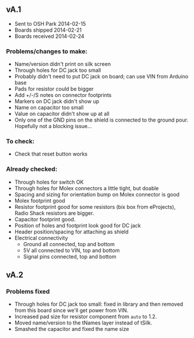 ## vA.1

- Sent to OSH Park 2014-02-15
- Boards shipped 2014-02-21
- Boards received 2014-02-24

### Problems/changes to make:
- Name/version didn't print on silk screen
- Through holes for DC jack too small
- Probably didn't need to put DC jack on board; can use VIN from Arduino base
- Pads for resistor could be bigger
- Add +/-/S notes on connector footprints
- Markers on DC jack didn't show up
- Name on capacitor too small
- Value on capacitor didn't show up at all
- Only one of the GND pins on the shield is connected to the ground pour. Hopefully not a blocking issue...

### To check:
  
- Check that reset button works
	
### Already checked:
- Through holes for switch OK
- Through holes for Molex connectors a little tight, but doable
- Spacing and sizing for orientation bump on Molex connector is good
- Molex footprint good
- Resistor footprint good for some resistors (bix box from eProjects), Radio Shack resistors are bigger.
- Capacitor footprint good.
- Position of holes and footprint look good for DC jack
- Header position/spacing for attaching as shield
- Electrical connectivity
  - Ground all connected, top and bottom
  - 5V all connected to VIN, top and bottom
  - Signal pins connected, top and bottom

## vA.2

### Problems fixed
- Through holes for DC jack too small: fixed in library and then removed from this board since we'll get power from VIN.
- Increased pad size for resistor component from `auto` to 1.2.
- Moved name/version to the tNames layer instead of tSilk.
- Smashed the capacitor and fixed the name size
